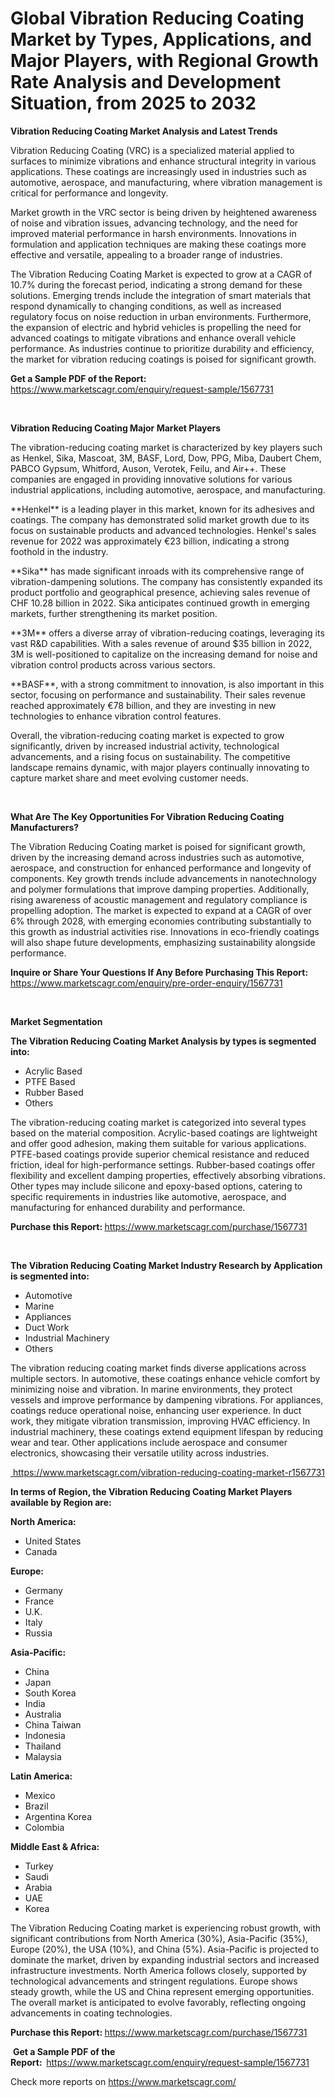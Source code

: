 <p><h1>Global Vibration Reducing Coating Market by Types, Applications, and Major Players, with Regional Growth Rate Analysis and Development Situation, from 2025 to 2032</h1></p><p><strong>Vibration Reducing Coating Market Analysis and Latest Trends</strong></p>
<p><p>Vibration Reducing Coating (VRC) is a specialized material applied to surfaces to minimize vibrations and enhance structural integrity in various applications. These coatings are increasingly used in industries such as automotive, aerospace, and manufacturing, where vibration management is critical for performance and longevity. </p><p>Market growth in the VRC sector is being driven by heightened awareness of noise and vibration issues, advancing technology, and the need for improved material performance in harsh environments. Innovations in formulation and application techniques are making these coatings more effective and versatile, appealing to a broader range of industries. </p><p>The Vibration Reducing Coating Market is expected to grow at a CAGR of 10.7% during the forecast period, indicating a strong demand for these solutions. Emerging trends include the integration of smart materials that respond dynamically to changing conditions, as well as increased regulatory focus on noise reduction in urban environments. Furthermore, the expansion of electric and hybrid vehicles is propelling the need for advanced coatings to mitigate vibrations and enhance overall vehicle performance. As industries continue to prioritize durability and efficiency, the market for vibration reducing coatings is poised for significant growth.</p></p>
<p><strong>Get a Sample PDF of the Report:&nbsp;</strong> <a href="https://www.marketscagr.com/enquiry/request-sample/1567731?utm_campaign=3509&utm_medium=2&utm_source=Github&utm_content=ia&utm_term=23032025&utm_id=vibration-reducing-coating">https://www.marketscagr.com/enquiry/request-sample/1567731</a></p>
<p>&nbsp;</p>
<p><strong>Vibration Reducing Coating Major Market Players</strong></p>
<p><p>The vibration-reducing coating market is characterized by key players such as Henkel, Sika, Mascoat, 3M, BASF, Lord, Dow, PPG, Miba, Daubert Chem, PABCO Gypsum, Whitford, Auson, Verotek, Feilu, and Air++. These companies are engaged in providing innovative solutions for various industrial applications, including automotive, aerospace, and manufacturing.</p><p>**Henkel** is a leading player in this market, known for its adhesives and coatings. The company has demonstrated solid market growth due to its focus on sustainable products and advanced technologies. Henkel's sales revenue for 2022 was approximately €23 billion, indicating a strong foothold in the industry.</p><p>**Sika** has made significant inroads with its comprehensive range of vibration-dampening solutions. The company has consistently expanded its product portfolio and geographical presence, achieving sales revenue of CHF 10.28 billion in 2022. Sika anticipates continued growth in emerging markets, further strengthening its market position.</p><p>**3M** offers a diverse array of vibration-reducing coatings, leveraging its vast R&D capabilities. With a sales revenue of around $35 billion in 2022, 3M is well-positioned to capitalize on the increasing demand for noise and vibration control products across various sectors.</p><p>**BASF**, with a strong commitment to innovation, is also important in this sector, focusing on performance and sustainability. Their sales revenue reached approximately €78 billion, and they are investing in new technologies to enhance vibration control features.</p><p>Overall, the vibration-reducing coating market is expected to grow significantly, driven by increased industrial activity, technological advancements, and a rising focus on sustainability. The competitive landscape remains dynamic, with major players continually innovating to capture market share and meet evolving customer needs.</p></p>
<p>&nbsp;</p>
<p><strong>What Are The Key Opportunities For Vibration Reducing Coating Manufacturers?</strong></p>
<p><p>The Vibration Reducing Coating market is poised for significant growth, driven by the increasing demand across industries such as automotive, aerospace, and construction for enhanced performance and longevity of components. Key growth trends include advancements in nanotechnology and polymer formulations that improve damping properties. Additionally, rising awareness of acoustic management and regulatory compliance is propelling adoption. The market is expected to expand at a CAGR of over 6% through 2028, with emerging economies contributing substantially to this growth as industrial activities rise. Innovations in eco-friendly coatings will also shape future developments, emphasizing sustainability alongside performance.</p></p>
<p><strong>Inquire or Share Your Questions If Any Before Purchasing This Report:</strong> <a href="https://www.marketscagr.com/enquiry/pre-order-enquiry/1567731?utm_campaign=3509&utm_medium=2&utm_source=Github&utm_content=ia&utm_term=23032025&utm_id=vibration-reducing-coating">https://www.marketscagr.com/enquiry/pre-order-enquiry/1567731</a></p>
<p>&nbsp;</p>
<p><strong>Market Segmentation</strong></p>
<p><strong>The Vibration Reducing Coating Market Analysis by types is segmented into:</strong></p>
<p><ul><li>Acrylic Based</li><li>PTFE Based</li><li>Rubber Based</li><li>Others</li></ul></p>
<p><p>The vibration-reducing coating market is categorized into several types based on the material composition. Acrylic-based coatings are lightweight and offer good adhesion, making them suitable for various applications. PTFE-based coatings provide superior chemical resistance and reduced friction, ideal for high-performance settings. Rubber-based coatings offer flexibility and excellent damping properties, effectively absorbing vibrations. Other types may include silicone and epoxy-based options, catering to specific requirements in industries like automotive, aerospace, and manufacturing for enhanced durability and performance.</p></p>
<p><strong>Purchase this Report:&nbsp;</strong><a href="https://www.marketscagr.com/purchase/1567731?utm_campaign=3509&utm_medium=2&utm_source=Github&utm_content=ia&utm_term=23032025&utm_id=vibration-reducing-coating">https://www.marketscagr.com/purchase/1567731</a></p>
<p>&nbsp;</p>
<p><strong>The Vibration Reducing Coating Market Industry Research by Application is segmented into:</strong></p>
<p><ul><li>Automotive</li><li>Marine</li><li>Appliances</li><li>Duct Work</li><li>Industrial Machinery</li><li>Others</li></ul></p>
<p><p>The vibration reducing coating market finds diverse applications across multiple sectors. In automotive, these coatings enhance vehicle comfort by minimizing noise and vibration. In marine environments, they protect vessels and improve performance by dampening vibrations. For appliances, coatings reduce operational noise, enhancing user experience. In duct work, they mitigate vibration transmission, improving HVAC efficiency. In industrial machinery, these coatings extend equipment lifespan by reducing wear and tear. Other applications include aerospace and consumer electronics, showcasing their versatile utility across industries.</p></p>
<p><a href="https://www.marketscagr.com/vibration-reducing-coating-market-r1567731?utm_campaign=3509&utm_medium=2&utm_source=Github&utm_content=ia&utm_term=23032025&utm_id=vibration-reducing-coating">&nbsp;https://www.marketscagr.com/vibration-reducing-coating-market-r1567731</a></p>
<p><strong>In terms of Region, the Vibration Reducing Coating Market Players available by Region are:</strong></p>
<p>
    <p> <strong> North America: </strong>
        <ul>
            <li>United States</li>
            <li>Canada</li>
        </ul>
        </p> 
    <p> <strong> Europe: </strong>
        <ul>
            <li>Germany</li>
            <li>France</li>
            <li>U.K.</li>
            <li>Italy</li>
            <li>Russia</li>
        </ul>
        </p> 
    <p> <strong> Asia-Pacific: </strong>
        <ul>
            <li>China</li>
            <li>Japan</li>
            <li>South Korea</li>
            <li>India</li>
            <li>Australia</li>
            <li>China Taiwan</li>
            <li>Indonesia</li>
            <li>Thailand</li>
            <li>Malaysia</li>
        </ul>
        </p> 
    <p> <strong> Latin America: </strong>
        <ul>
            <li>Mexico</li>
            <li>Brazil</li>
            <li>Argentina Korea</li>
            <li>Colombia</li>
        </ul>
        </p> 
    <p> <strong> Middle East & Africa: </strong>
        <ul>
            <li>Turkey</li>
            <li>Saudi</li>
            <li>Arabia</li>
            <li>UAE</li>
            <li>Korea</li>
        </ul>
    </p>
    </p>
<p><p>The Vibration Reducing Coating market is experiencing robust growth, with significant contributions from North America (30%), Asia-Pacific (35%), Europe (20%), the USA (10%), and China (5%). Asia-Pacific is projected to dominate the market, driven by expanding industrial sectors and increased infrastructure investments. North America follows closely, supported by technological advancements and stringent regulations. Europe shows steady growth, while the US and China represent emerging opportunities. The overall market is anticipated to evolve favorably, reflecting ongoing advancements in coating technologies.</p></p>
<p><strong>Purchase this Report: </strong><a href="https://www.marketscagr.com/purchase/1567731?utm_campaign=3509&utm_medium=2&utm_source=Github&utm_content=ia&utm_term=23032025&utm_id=vibration-reducing-coating">https://www.marketscagr.com/purchase/1567731</a></p>
<p>&nbsp;<strong>Get a Sample PDF of the Report:&nbsp;&nbsp;</strong><a href="https://www.marketscagr.com/enquiry/request-sample/1567731?utm_campaign=3509&utm_medium=2&utm_source=Github&utm_content=ia&utm_term=23032025&utm_id=vibration-reducing-coating">https://www.marketscagr.com/enquiry/request-sample/1567731</a></p>
<p><strong></strong></p>
<p>Check more reports on <a href="https://www.marketscagr.com/?utm_campaign=3509&utm_medium=2&utm_source=Github&utm_content=ia&utm_term=23032025&utm_id=vibration-reducing-coating">https://www.marketscagr.com/</a></p>
